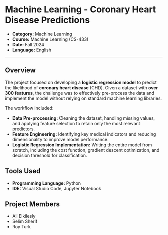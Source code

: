 # Machine Learning - Coronary Heart Disease Predictions

- **Category:** Machine Learning
- **Course:** Machine Learning (CS-433)
- **Date:** Fall 2024
- **Language:** English

---

## Overview

The project focused on developing a **logistic regression model**
to predict the likelihood of **coronary heart disease** (CHD).
Given a dataset with **over 300 features**, the challenge was to
effectively pre-process the data and implement the model without
relying on standard machine learning libraries.

The workflow included:

- **Data Pre-processing:** Cleaning the dataset, handling missing
values, and applying feature selection to retain only the most 
relevant predictors.
- **Feature Engineering:** Identifying key medical indicators and
reducing dimensionality to improve model performance.
- **Logistic Regression Implementation:** Writing the entire 
model from scratch, including the cost function, gradient descent
optimization, and decision threshold for classification.

## Tools Used

- **Programming Language:** Python
- **IDE:** Visual Studio Code, Jupyter Notebook

## Project Members

- Ali Elkilesly
- Selim Sherif
- Roy Turk
